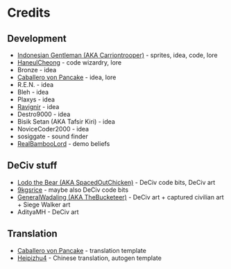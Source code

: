 # Credits

## Development

- [Indonesian Gentleman (AKA Carriontrooper)](https://github.com/carriontrooper) - sprites, idea, code, lore
- [HaneulCheong](https://github.com/HaneulCheong) - code wizardry, lore
- Bronze - idea
- [Caballero von Pancake](https://github.com/ArchDuque-Pancake) - idea, lore
- R.E.N. - idea
- Bleh - idea
- Plaxys - idea
- [Ravignir](https://github.com/ravignir) - idea
- Destro9000 - idea
- Bisik Setan (AKA Tafsir Kiri) - idea
- NoviceCoder2000 - idea
- sosiggate - sound finder
- [RealBambooLord](https://github.com/RealBamboolord) - demo beliefs

## DeCiv stuff

- [Lodo the Bear (AKA SpacedOutChicken)](https://github.com/SpacedOutChicken) - DeCiv code bits, DeCiv art
- [9kgsrice](https://github.com/9kgsofrice) - maybe also DeCiv code bits
- [GeneralWadaling (AKA TheBucketeer)](https://github.com/GeneralWadaling) - DeCiv art + captured civilian art + Siege Walker art
- AdityaMH - DeCiv art

## Translation

- [Caballero von Pancake](https://github.com/ArchDuque-Pancake) - translation template
- [Heipizhu4](https://github.com/heipizhu4) - Chinese translation, autogen template
